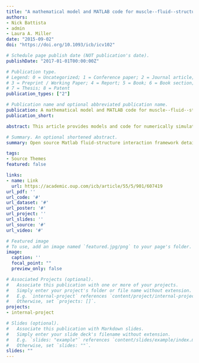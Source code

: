 ```yaml
---
title: "A mathematical model and MATLAB code for muscle--fluid--structure simulations"
authors:
- Nick Battista
- admin
- Laura A. Miller
date: "2015-09-02"
doi: "https://doi.org/10.1093/icb/icv102"

# Schedule page publish date (NOT publication's date).
publishDate: "2017-01-01T00:00:00Z"

# Publication type.
# Legend: 0 = Uncategorized; 1 = Conference paper; 2 = Journal article;
# 3 = Preprint / Working Paper; 4 = Report; 5 = Book; 6 = Book section;
# 7 = Thesis; 8 = Patent
publication_types: ["2"]

# Publication name and optional abbreviated publication name.
publication: A mathematical model and MATLAB code for muscle--fluid--structure simulations
publication_short: 

abstract: This article provides models and code for numerically simulating muscle–fluid–structure interactions (FSIs). This work was presented as part of the symposium on Leading Students and Faculty to Quantitative Biology through Active Learning at the society-wide meeting of the Society for Integrative and Comparative Biology in 2015. Muscle mechanics and simple mathematical models to describe the forces generated by muscular contractions are introduced in most biomechanics and physiology courses. Often, however, the models are derived for simplifying cases such as isometric or isotonic contractions. In this article, we present a simple model of the force generated through active contraction of muscles. The muscles’ forces are then used to drive the motion of flexible structures immersed in a viscous fluid. An example of an elastic band immersed in a fluid is first presented to illustrate a fully-coupled FSI in the absence of any external driving forces. In the second example, we present a valveless tube with model muscles that drive the contraction of the tube. We provide a brief overview of the numerical method used to generate these results. We also include as Supplementary Material a MATLAB code to generate these results. The code was written for flexibility so as to be easily modified to many other biological applications for educational purposes.

# Summary. An optional shortened abstract.
summary: Open source Matlab fluid-structure interaction framework detailed.

tags:
- Source Themes
featured: false

links:
- name: Link
  url: https://academic.oup.com/icb/article/55/5/901/607419
url_pdf: ''
url_code: '#'
url_dataset: '#'
url_poster: '#'
url_project: ''
url_slides: ''
url_source: '#'
url_video: '#'

# Featured image
# To use, add an image named `featured.jpg/png` to your page's folder. 
image:
  caption: ''
  focal_point: ""
  preview_only: false

# Associated Projects (optional).
#   Associate this publication with one or more of your projects.
#   Simply enter your project's folder or file name without extension.
#   E.g. `internal-project` references `content/project/internal-project/index.md`.
#   Otherwise, set `projects: []`.
projects:
- internal-project

# Slides (optional).
#   Associate this publication with Markdown slides.
#   Simply enter your slide deck's filename without extension.
#   E.g. `slides: "example"` references `content/slides/example/index.md`.
#   Otherwise, set `slides: ""`.
slides: ""
---
```



